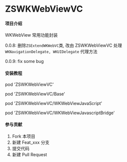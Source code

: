 # ZSWKWebViewVC

#### 项目介绍
WKWebView 常用功能封装

0.0.8: 删除`ZSExtendWKWebVC`类, 改由 ZSWKWebViewVC 处理 `WKNavigationDelegate, WKUIDelegate` 代理方法

0.0.9: fix some bug

#### 安装教程

pod 'ZSWKWebViewVC'

pod 'ZSWKWebViewVC/Base'

pod 'ZSWKWebViewVC/WKWebViewJavaScript'

pod 'ZSWKWebViewVC/WKWebViewJavascriptBridge'

#### 参与贡献

1. Fork 本项目
2. 新建 Feat_xxx 分支
3. 提交代码
4. 新建 Pull Request